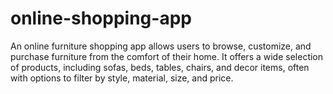 # online-shopping-app
An online furniture shopping app allows users to browse, customize, and purchase furniture from the comfort of their home. It offers a wide selection of products, including sofas, beds, tables, chairs, and decor items, often with options to filter by style, material, size, and price.
